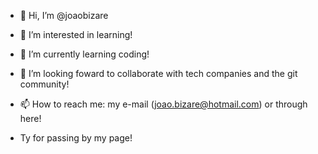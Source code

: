 - 👋 Hi, I’m @joaobizare
- 👀 I’m interested in learning!
- 🌱 I’m currently learning coding! 
- 💞️ I’m looking foward to collaborate with tech companies and the git community!
- 📫 How to reach me: my e-mail (joao.bizare@hotmail.com) or through here!

- Ty for passing by my page!

<!---
joaobizare/joaobizare is a ✨ special ✨ repository because its `README.md` (this file) appears on your GitHub profile.
You can click the Preview link to take a look at your changes.
--->
